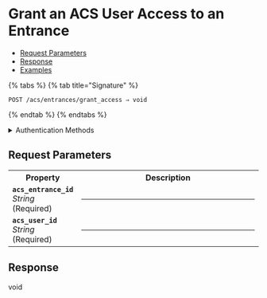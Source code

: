 # Grant an ACS User Access to an Entrance

- [Request Parameters](./#request-parameters)
- [Response](./#response)
- [Examples](./#examples)



{% tabs %}
{% tab title="Signature" %}
```
POST /acs/entrances/grant_access ⇒ void
```
{% endtab %}
{% endtabs %}

<details>

<summary>Authentication Methods</summary>

- API key
- Personal access token
  <br>Must also include the `seam-workspace` header in the request.

To learn more, see [Authentication](https://docs.seam.co/latest/api/authentication).
</details>

## Request Parameters

<table>
<tr><th width="25%">Property</th><th>Description</th></tr>
<tr><td><strong><code>acs_entrance_id</code></strong> <i>String</i> (Required)</td>
<td>

---
</td></tr>
<tr><td><strong><code>acs_user_id</code></strong> <i>String</i> (Required)</td>
<td>

---
</td></tr>
</table>

## Response

void
